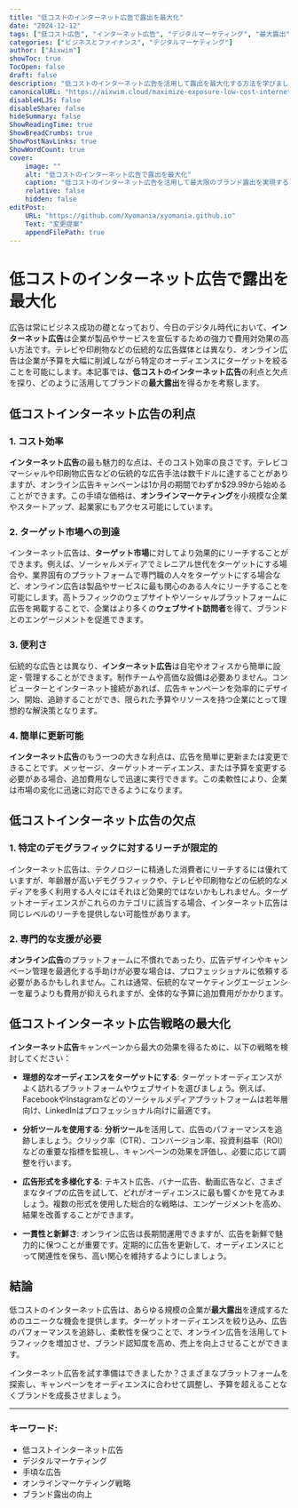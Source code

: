 ```yaml
---
title: "低コストのインターネット広告で露出を最大化"
date: "2024-12-12"
tags: ["低コスト広告", "インターネット広告", "デジタルマーケティング", "最大露出", "オンラインマーケティング"]
categories: ["ビジネスとファイナンス", "デジタルマーケティング"]
author: ["Aixwim"]
showToc: true
TocOpen: false
draft: false
description: "低コストのインターネット広告を活用して露出を最大化する方法を学びましょう。オンライン広告の利点と欠点を発見し、ビジネスにどう活用するかを考察します。"
canonicalURL: "https://aixwim.cloud/maximize-exposure-low-cost-internet-advertising"
disableHLJS: false
disableShare: false
hideSummary: false
ShowReadingTime: true
ShowBreadCrumbs: true
ShowPostNavLinks: true
ShowWordCount: true
cover:
    image: ""
    alt: "低コストのインターネット広告で露出を最大化"
    caption: "低コストのインターネット広告を活用して最大限のブランド露出を実現する方法を学びましょう。"
    relative: false
    hidden: false
editPost:
    URL: "https://github.com/Xyomania/xyomania.github.io"
    Text: "変更提案"
    appendFilePath: true
---
```


# 低コストのインターネット広告で露出を最大化

広告は常にビジネス成功の礎となっており、今日のデジタル時代において、**インターネット広告**は企業が製品やサービスを宣伝するための強力で費用対効果の高い方法です。テレビや印刷物などの伝統的な広告媒体とは異なり、オンライン広告は企業が予算を大幅に削減しながら特定のオーディエンスにターゲットを絞ることを可能にします。本記事では、**低コストのインターネット広告**の利点と欠点を探り、どのように活用してブランドの**最大露出**を得るかを考察します。

## 低コストインターネット広告の利点

### 1. **コスト効率**
**インターネット広告**の最も魅力的な点は、そのコスト効率の良さです。テレビコマーシャルや印刷物広告などの伝統的な広告手法は数千ドルに達することがありますが、オンライン広告キャンペーンは1か月の期間でわずか$29.99から始めることができます。この手頃な価格は、**オンラインマーケティング**を小規模な企業やスタートアップ、起業家にもアクセス可能にしています。

### 2. **ターゲット市場への到達**
インターネット広告は、**ターゲット市場**に対してより効果的にリーチすることができます。例えば、ソーシャルメディアでミレニアル世代をターゲットにする場合や、業界固有のプラットフォームで専門職の人々をターゲットにする場合など、オンライン広告は製品やサービスに最も関心のある人々にリーチすることを可能にします。高トラフィックのウェブサイトやソーシャルプラットフォームに広告を掲載することで、企業はより多くの**ウェブサイト訪問者**を得て、ブランドとのエンゲージメントを促進できます。

### 3. **便利さ**
伝統的な広告とは異なり、**インターネット広告**は自宅やオフィスから簡単に設定・管理することができます。制作チームや高価な設備は必要ありません。コンピューターとインターネット接続があれば、広告キャンペーンを効率的にデザイン、開始、追跡することができ、限られた予算やリソースを持つ企業にとって理想的な解決策となります。

### 4. **簡単に更新可能**
**インターネット広告**のもう一つの大きな利点は、広告を簡単に更新または変更できることです。メッセージ、ターゲットオーディエンス、または予算を変更する必要がある場合、追加費用なしで迅速に実行できます。この柔軟性により、企業は市場の変化に迅速に対応できるようになります。

## 低コストインターネット広告の欠点

### 1. **特定のデモグラフィックに対するリーチが限定的**
インターネット広告は、テクノロジーに精通した消費者にリーチするには優れていますが、年齢層が高いデモグラフィックや、テレビや印刷物などの伝統的なメディアを多く利用する人々にはそれほど効果的ではないかもしれません。ターゲットオーディエンスがこれらのカテゴリに該当する場合、インターネット広告は同じレベルのリーチを提供しない可能性があります。

### 2. **専門的な支援が必要**
**オンライン広告**のプラットフォームに不慣れであったり、広告デザインやキャンペーン管理を最適化する手助けが必要な場合は、プロフェッショナルに依頼する必要があるかもしれません。これは通常、伝統的なマーケティングエージェンシーを雇うよりも費用が抑えられますが、全体的な予算に追加費用がかかります。

## 低コストインターネット広告戦略の最大化

**インターネット広告**キャンペーンから最大の効果を得るために、以下の戦略を検討してください：

- **理想的なオーディエンスをターゲットにする**: ターゲットオーディエンスがよく訪れるプラットフォームやウェブサイトを選びましょう。例えば、FacebookやInstagramなどのソーシャルメディアプラットフォームは若年層向け、LinkedInはプロフェッショナル向けに最適です。

- **分析ツールを使用する**: **分析ツール**を活用して、広告のパフォーマンスを追跡しましょう。クリック率（CTR）、コンバージョン率、投資利益率（ROI）などの重要な指標を監視し、キャンペーンの効果を評価し、必要に応じて調整を行います。

- **広告形式を多様化する**: テキスト広告、バナー広告、動画広告など、さまざまなタイプの広告を試して、どれがオーディエンスに最も響くかを見てみましょう。複数の形式を使用した総合的な戦略は、エンゲージメントを高め、結果を改善することができます。

- **一貫性と新鮮さ**: オンライン広告は長期間運用できますが、広告を新鮮で魅力的に保つことが重要です。定期的に広告を更新して、オーディエンスにとって関連性を保ち、高い関心を維持するようにしましょう。

## 結論

低コストのインターネット広告は、あらゆる規模の企業が**最大露出**を達成するためのユニークな機会を提供します。ターゲットオーディエンスを絞り込み、広告のパフォーマンスを追跡し、柔軟性を保つことで、オンライン広告を活用してトラフィックを増加させ、ブランド認知度を高め、売上を向上させることができます。

インターネット広告を試す準備はできましたか？さまざまなプラットフォームを探索し、キャンペーンをオーディエンスに合わせて調整し、予算を超えることなくブランドを成長させましょう。

---

### キーワード:
- 低コストインターネット広告
- デジタルマーケティング
- 手頃な広告
- オンラインマーケティング戦略
- ブランド露出の向上
